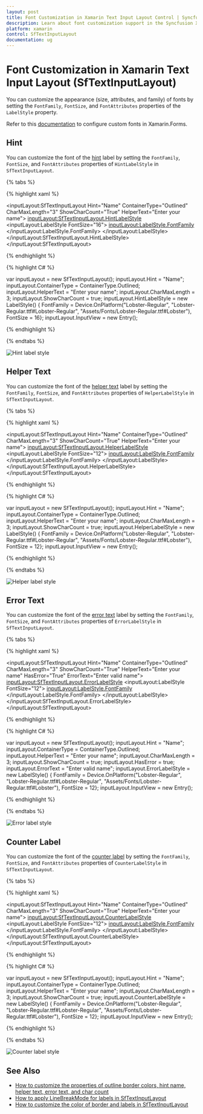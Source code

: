 ```yaml
---
layout: post
title: Font Customization in Xamarin Text Input Layout Control | Syncfusion
description: Learn about font customization support in the Syncfusion Xamarin Text Input Layout (SfTextInputLayout) control.
platform: xamarin
control: SfTextInputLayout
documentation: ug
---
```


# Font Customization in Xamarin Text Input Layout (SfTextInputLayout)

You can customize the appearance (size, attributes, and family) of fonts by setting the `FontFamily`, `FontSize`, and `FontAttributes` properties of the `LabelStyle` property.

Refer to this [documentation](https://learn.microsoft.com/en-us/xamarin/xamarin-forms/user-interface/text/fonts#use-a-custom-font) to configure custom fonts in Xamarin.Forms.

## Hint

You can customize the font of the [hint](https://help.syncfusion.com/cr/xamarin/Syncfusion.XForms.TextInputLayout.SfTextInputLayout.html#Syncfusion_XForms_TextInputLayout_SfTextInputLayout_HintProperty) label by setting the `FontFamily`, `FontSize`, and `FontAttributes` properties of `HintLabelStyle` in `SfTextInputLayout`.

{% tabs %} 

{% highlight xaml %}

<inputLayout:SfTextInputLayout
    Hint="Name"
    ContainerType="Outlined"
    CharMaxLength="3"
    ShowCharCount="True"
    HelperText="Enter your name">
    <Entry />
    <inputLayout:SfTextInputLayout.HintLabelStyle>
                <inputLayout:LabelStyle FontSize="16">
                    <inputLayout:LabelStyle.FontFamily>
                        <OnPlatform x:TypeArguments="x:String" iOS="Lobster-Regular" Android="Lobster-Regular.ttf#Lobster-Regular" WinPhone="Assets/Fonts/Lobster-Regular.ttf#Lobster" />
                    </inputLayout:LabelStyle.FontFamily>
                </inputLayout:LabelStyle>
    </inputLayout:SfTextInputLayout.HintLabelStyle>
</inputLayout:SfTextInputLayout> 

{% endhighlight %}

{% highlight C# %} 

var inputLayout = new SfTextInputLayout();
inputLayout.Hint = "Name";
inputLayout.ContainerType = ContainerType.Outlined;
inputLayout.HelperText = "Enter your name";
inputLayout.CharMaxLength = 3;
inputLayout.ShowCharCount = true;
inputLayout.HintLabelStyle = new LabelStyle() { FontFamily = Device.OnPlatform("Lobster-Regular", "Lobster-Regular.ttf#Lobster-Regular", "Assets/Fonts/Lobster-Regular.ttf#Lobster"), FontSize = 16};
inputLayout.InputView = new Entry(); 

{% endhighlight %}

{% endtabs %}

![Hint label style](Custom-Font-images/HintLabelStyle.png)

## Helper Text

You can customize the font of the [helper text](https://help.syncfusion.com/cr/xamarin/Syncfusion.XForms.TextInputLayout.SfTextInputLayout.html#Syncfusion_XForms_TextInputLayout_SfTextInputLayout_HelperTextProperty) label by setting the `FontFamily`, `FontSize`, and `FontAttributes` properties of `HelperLabelStyle` in `SfTextInputLayout`.

{% tabs %} 

{% highlight xaml %}

<inputLayout:SfTextInputLayout
    Hint="Name"
    ContainerType="Outlined"
    CharMaxLength="3"
    ShowCharCount="True"
    HelperText="Enter your name">
    <Entry />
    <inputLayout:SfTextInputLayout.HelperLabelStyle>
                <inputLayout:LabelStyle FontSize="12">
                    <inputLayout:LabelStyle.FontFamily>
                        <OnPlatform x:TypeArguments="x:String" iOS="Lobster-Regular" Android="Lobster-Regular.ttf#Lobster-Regular" WinPhone="Assets/Fonts/Lobster-Regular.ttf#Lobster" />
                    </inputLayout:LabelStyle.FontFamily>
                </inputLayout:LabelStyle>
    </inputLayout:SfTextInputLayout.HelperLabelStyle>
</inputLayout:SfTextInputLayout> 

{% endhighlight %}

{% highlight C# %} 

var inputLayout = new SfTextInputLayout();
inputLayout.Hint = "Name";
inputLayout.ContainerType = ContainerType.Outlined;
inputLayout.HelperText = "Enter your name";
inputLayout.CharMaxLength = 3;
inputLayout.ShowCharCount = true;
inputLayout.HelperLabelStyle = new LabelStyle() { FontFamily = Device.OnPlatform("Lobster-Regular", "Lobster-Regular.ttf#Lobster-Regular", "Assets/Fonts/Lobster-Regular.ttf#Lobster"), FontSize = 12};
inputLayout.InputView = new Entry(); 

{% endhighlight %}

{% endtabs %}

![Helper label style](Custom-Font-images/HelperLabelStyle.jpg)

## Error Text

You can customize the font of the [error text](https://help.syncfusion.com/cr/xamarin/Syncfusion.XForms.TextInputLayout.SfTextInputLayout.html#Syncfusion_XForms_TextInputLayout_SfTextInputLayout_ErrorTextProperty) label by setting the `FontFamily`, `FontSize`, and `FontAttributes` properties of `ErrorLabelStyle` in `SfTextInputLayout`.

{% tabs %} 

{% highlight xaml %}

<inputLayout:SfTextInputLayout
    Hint="Name"
    ContainerType="Outlined"
    CharMaxLength="3"
    ShowCharCount="True"
    HelperText="Enter your name"
    HasError="True"
    ErrorText="Enter valid name">
    <Entry />
    <inputLayout:SfTextInputLayout.ErrorLabelStyle>
                <inputLayout:LabelStyle FontSize="12">
                    <inputLayout:LabelStyle.FontFamily>
                        <OnPlatform x:TypeArguments="x:String" iOS="Lobster-Regular" Android="Lobster-Regular.ttf#Lobster-Regular" WinPhone="Assets/Fonts/Lobster-Regular.ttf#Lobster" />
                    </inputLayout:LabelStyle.FontFamily>
                </inputLayout:LabelStyle>
    </inputLayout:SfTextInputLayout.ErrorLabelStyle>
</inputLayout:SfTextInputLayout> 

{% endhighlight %}

{% highlight C# %} 

var inputLayout = new SfTextInputLayout();
inputLayout.Hint = "Name";
inputLayout.ContainerType = ContainerType.Outlined;
inputLayout.HelperText = "Enter your name";
inputLayout.CharMaxLength = 3;
inputLayout.ShowCharCount = true;
inputLayout.HasError = true;
inputLayout.ErrorText = "Enter valid name";
inputLayout.ErrorLabelStyle = new LabelStyle() { FontFamily = Device.OnPlatform("Lobster-Regular", "Lobster-Regular.ttf#Lobster-Regular", "Assets/Fonts/Lobster-Regular.ttf#Lobster"), FontSize = 12};
inputLayout.InputView = new Entry(); 

{% endhighlight %}

{% endtabs %}

![Error label style](Custom-Font-images/ErrorLabelStyle.jpg)

## Counter Label

You can customize the font of the [counter label](https://help.syncfusion.com/cr/xamarin/Syncfusion.XForms.TextInputLayout.SfTextInputLayout.html#Syncfusion_XForms_TextInputLayout_SfTextInputLayout_CharMaxLengthProperty) by setting the `FontFamily`, `FontSize`, and `FontAttributes` properties of `CounterLabelStyle` in `SfTextInputLayout`.

{% tabs %} 

{% highlight xaml %}

<inputLayout:SfTextInputLayout
    Hint="Name"
    ContainerType="Outlined"
    CharMaxLength="3"
    ShowCharCount="True"
    HelperText="Enter your name">
    <Entry />
    <inputLayout:SfTextInputLayout.CounterLabelStyle>
                <inputLayout:LabelStyle FontSize="12">
                    <inputLayout:LabelStyle.FontFamily>
                        <OnPlatform x:TypeArguments="x:String" iOS="Lobster-Regular" Android="Lobster-Regular.ttf#Lobster-Regular" WinPhone="Assets/Fonts/Lobster-Regular.ttf#Lobster" />
                    </inputLayout:LabelStyle.FontFamily>
                </inputLayout:LabelStyle>
    </inputLayout:SfTextInputLayout.CounterLabelStyle>
</inputLayout:SfTextInputLayout> 

{% endhighlight %}

{% highlight C# %} 

var inputLayout = new SfTextInputLayout();
inputLayout.Hint = "Name";
inputLayout.ContainerType = ContainerType.Outlined;
inputLayout.HelperText = "Enter your name";
inputLayout.CharMaxLength = 3;
inputLayout.ShowCharCount = true;
inputLayout.CounterLabelStyle = new LabelStyle() { FontFamily = Device.OnPlatform("Lobster-Regular", "Lobster-Regular.ttf#Lobster-Regular", "Assets/Fonts/Lobster-Regular.ttf#Lobster"), FontSize = 12};
inputLayout.InputView = new Entry(); 

{% endhighlight %}

{% endtabs %}

![Counter label style](Custom-Font-images/CounterLabelStyle.jpg) 

## See Also

- [How to customize the properties of outline border colors, hint name, helper text, error text, and char count](https://support.syncfusion.com/kb/article/10194/how-to-customize-the-properties-of-outline-border-colors-hint-name-helper-text-error-text)
- [How to apply LineBreakMode for labels in SfTextInputLayout](https://support.syncfusion.com/kb/article/9518/how-to-apply-linebreakmode-for-labels-in-xamarin-text-input-layout)
- [How to customize the color of border and labels in SfTextInputLayout](https://support.syncfusion.com/kb/article/9248/how-to-customize-the-color-of-border-and-labels-in-sftextinputlayout)
